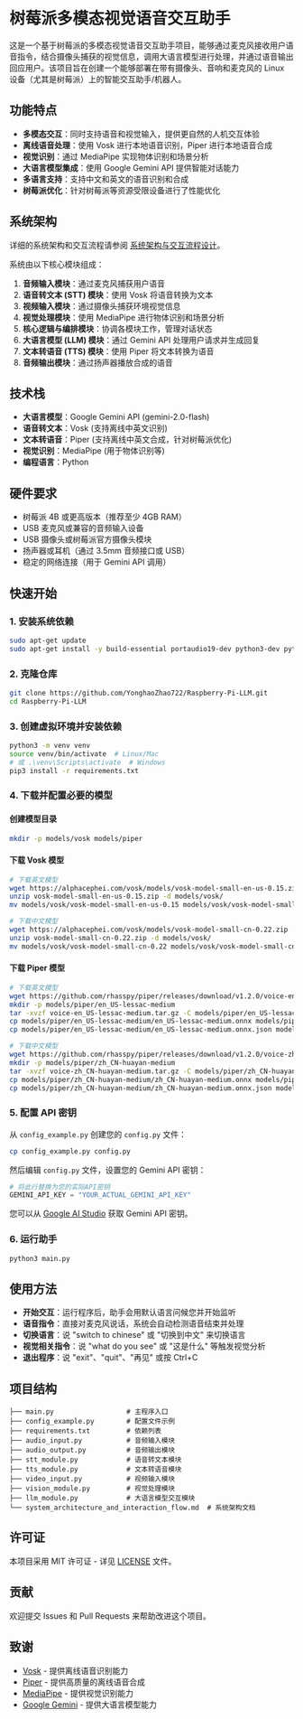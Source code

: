 # 树莓派多模态视觉语音交互助手

这是一个基于树莓派的多模态视觉语音交互助手项目，能够通过麦克风接收用户语音指令，结合摄像头捕获的视觉信息，调用大语言模型进行处理，并通过语音输出回应用户。该项目旨在创建一个能够部署在带有摄像头、音响和麦克风的 Linux 设备（尤其是树莓派）上的智能交互助手/机器人。

## 功能特点

- **多模态交互**：同时支持语音和视觉输入，提供更自然的人机交互体验
- **离线语音处理**：使用 Vosk 进行本地语音识别，Piper 进行本地语音合成
- **视觉识别**：通过 MediaPipe 实现物体识别和场景分析
- **大语言模型集成**：使用 Google Gemini API 提供智能对话能力
- **多语言支持**：支持中文和英文的语音识别和合成
- **树莓派优化**：针对树莓派等资源受限设备进行了性能优化

## 系统架构

详细的系统架构和交互流程请参阅 [系统架构与交互流程设计](system_architecture_and_interaction_flow.md)。

系统由以下核心模块组成：

1. **音频输入模块**：通过麦克风捕获用户语音
2. **语音转文本 (STT) 模块**：使用 Vosk 将语音转换为文本
3. **视频输入模块**：通过摄像头捕获环境视觉信息
4. **视觉处理模块**：使用 MediaPipe 进行物体识别和场景分析
5. **核心逻辑与编排模块**：协调各模块工作，管理对话状态
6. **大语言模型 (LLM) 模块**：通过 Gemini API 处理用户请求并生成回复
7. **文本转语音 (TTS) 模块**：使用 Piper 将文本转换为语音
8. **音频输出模块**：通过扬声器播放合成的语音

## 技术栈

- **大语言模型**：Google Gemini API (gemini-2.0-flash)
- **语音转文本**：Vosk (支持离线中英文识别)
- **文本转语音**：Piper (支持离线中英文合成，针对树莓派优化)
- **视觉识别**：MediaPipe (用于物体识别等)
- **编程语言**：Python

## 硬件要求

- 树莓派 4B 或更高版本（推荐至少 4GB RAM）
- USB 麦克风或兼容的音频输入设备
- USB 摄像头或树莓派官方摄像头模块
- 扬声器或耳机（通过 3.5mm 音频接口或 USB）
- 稳定的网络连接（用于 Gemini API 调用）

## 快速开始

### 1. 安装系统依赖

```bash
sudo apt-get update
sudo apt-get install -y build-essential portaudio19-dev python3-dev python3-pip ffmpeg libsm6 libxext6
```

### 2. 克隆仓库

```bash
git clone https://github.com/YonghaoZhao722/Raspberry-Pi-LLM.git
cd Raspberry-Pi-LLM
```

### 3. 创建虚拟环境并安装依赖

```bash
python3 -m venv venv
source venv/bin/activate  # Linux/Mac
# 或 .\venv\Scripts\activate  # Windows
pip3 install -r requirements.txt
```

### 4. 下载并配置必要的模型

#### 创建模型目录

```bash
mkdir -p models/vosk models/piper
```

#### 下载 Vosk 模型

```bash
# 下载英文模型
wget https://alphacephei.com/vosk/models/vosk-model-small-en-us-0.15.zip
unzip vosk-model-small-en-us-0.15.zip -d models/vosk/
mv models/vosk/vosk-model-small-en-us-0.15 models/vosk/vosk-model-small-en-us-0.15

# 下载中文模型
wget https://alphacephei.com/vosk/models/vosk-model-small-cn-0.22.zip
unzip vosk-model-small-cn-0.22.zip -d models/vosk/
mv models/vosk/vosk-model-small-cn-0.22 models/vosk/vosk-model-small-cn-0.22
```

#### 下载 Piper 模型

```bash
# 下载英文模型
wget https://github.com/rhasspy/piper/releases/download/v1.2.0/voice-en_US-lessac-medium.tar.gz
mkdir -p models/piper/en_US-lessac-medium
tar -xvzf voice-en_US-lessac-medium.tar.gz -C models/piper/en_US-lessac-medium
cp models/piper/en_US-lessac-medium/en_US-lessac-medium.onnx models/piper/
cp models/piper/en_US-lessac-medium/en_US-lessac-medium.onnx.json models/piper/

# 下载中文模型
wget https://github.com/rhasspy/piper/releases/download/v1.2.0/voice-zh_CN-huayan-medium.tar.gz
mkdir -p models/piper/zh_CN-huayan-medium
tar -xvzf voice-zh_CN-huayan-medium.tar.gz -C models/piper/zh_CN-huayan-medium
cp models/piper/zh_CN-huayan-medium/zh_CN-huayan-medium.onnx models/piper/
cp models/piper/zh_CN-huayan-medium/zh_CN-huayan-medium.onnx.json models/piper/
```

### 5. 配置 API 密钥

从 `config_example.py` 创建您的 `config.py` 文件：

```bash
cp config_example.py config.py
```

然后编辑 `config.py` 文件，设置您的 Gemini API 密钥：

```python
# 将此行替换为您的实际API密钥
GEMINI_API_KEY = "YOUR_ACTUAL_GEMINI_API_KEY"
```

您可以从 [Google AI Studio](https://ai.google.dev/) 获取 Gemini API 密钥。

### 6. 运行助手

```bash
python3 main.py
```

## 使用方法

- **开始交互**：运行程序后，助手会用默认语言问候您并开始监听
- **语音指令**：直接对麦克风说话，系统会自动检测语音结束并处理
- **切换语言**：说 "switch to chinese" 或 "切换到中文" 来切换语言
- **视觉相关指令**：说 "what do you see" 或 "这是什么" 等触发视觉分析
- **退出程序**：说 "exit"、"quit"、"再见" 或按 Ctrl+C

## 项目结构

```
├── main.py                  # 主程序入口
├── config_example.py        # 配置文件示例
├── requirements.txt         # 依赖列表
├── audio_input.py           # 音频输入模块
├── audio_output.py          # 音频输出模块
├── stt_module.py            # 语音转文本模块
├── tts_module.py            # 文本转语音模块
├── video_input.py           # 视频输入模块
├── vision_module.py         # 视觉处理模块
├── llm_module.py            # 大语言模型交互模块
└── system_architecture_and_interaction_flow.md  # 系统架构文档
```
## 许可证

本项目采用 MIT 许可证 - 详见 [LICENSE](LICENSE) 文件。

## 贡献

欢迎提交 Issues 和 Pull Requests 来帮助改进这个项目。

## 致谢

- [Vosk](https://alphacephei.com/vosk/) - 提供离线语音识别能力
- [Piper](https://github.com/rhasspy/piper) - 提供高质量的离线语音合成
- [MediaPipe](https://mediapipe.dev/) - 提供视觉识别能力
- [Google Gemini](https://ai.google.dev/) - 提供大语言模型能力
